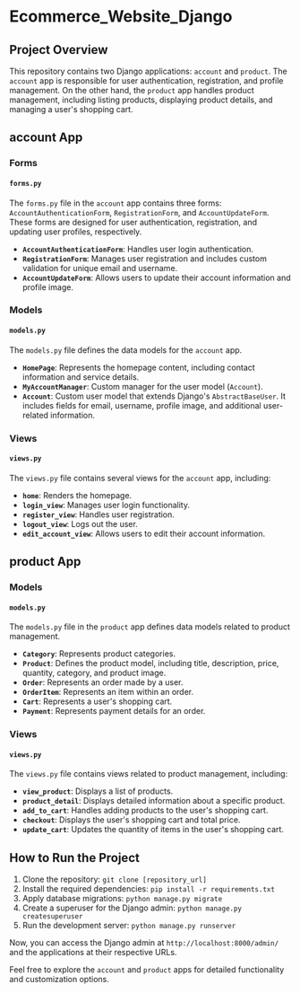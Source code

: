 # Ecommerce_Website_Django 


## Project Overview
This repository contains two Django applications: `account` and `product`. The `account` app is responsible for user authentication, registration, and profile management. On the other hand, the `product` app handles product management, including listing products, displaying product details, and managing a user's shopping cart.

## account App
### Forms
#### `forms.py`
The `forms.py` file in the `account` app contains three forms: `AccountAuthenticationForm`, `RegistrationForm`, and `AccountUpdateForm`. These forms are designed for user authentication, registration, and updating user profiles, respectively.

- **`AccountAuthenticationForm`**: Handles user login authentication.
- **`RegistrationForm`**: Manages user registration and includes custom validation for unique email and username.
- **`AccountUpdateForm`**: Allows users to update their account information and profile image.

### Models
#### `models.py`
The `models.py` file defines the data models for the `account` app.

- **`HomePage`**: Represents the homepage content, including contact information and service details.
- **`MyAccountManager`**: Custom manager for the user model (`Account`).
- **`Account`**: Custom user model that extends Django's `AbstractBaseUser`. It includes fields for email, username, profile image, and additional user-related information.

### Views
#### `views.py`
The `views.py` file contains several views for the `account` app, including:

- **`home`**: Renders the homepage.
- **`login_view`**: Manages user login functionality.
- **`register_view`**: Handles user registration.
- **`logout_view`**: Logs out the user.
- **`edit_account_view`**: Allows users to edit their account information.

## product App
### Models
#### `models.py`
The `models.py` file in the `product` app defines data models related to product management.

- **`Category`**: Represents product categories.
- **`Product`**: Defines the product model, including title, description, price, quantity, category, and product image.
- **`Order`**: Represents an order made by a user.
- **`OrderItem`**: Represents an item within an order.
- **`Cart`**: Represents a user's shopping cart.
- **`Payment`**: Represents payment details for an order.

### Views
#### `views.py`
The `views.py` file contains views related to product management, including:

- **`view_product`**: Displays a list of products.
- **`product_detail`**: Displays detailed information about a specific product.
- **`add_to_cart`**: Handles adding products to the user's shopping cart.
- **`checkout`**: Displays the user's shopping cart and total price.
- **`update_cart`**: Updates the quantity of items in the user's shopping cart.

## How to Run the Project
1. Clone the repository: `git clone [repository_url]`
2. Install the required dependencies: `pip install -r requirements.txt`
3. Apply database migrations: `python manage.py migrate`
4. Create a superuser for the Django admin: `python manage.py createsuperuser`
5. Run the development server: `python manage.py runserver`

Now, you can access the Django admin at `http://localhost:8000/admin/` and the applications at their respective URLs.

Feel free to explore the `account` and `product` apps for detailed functionality and customization options.
